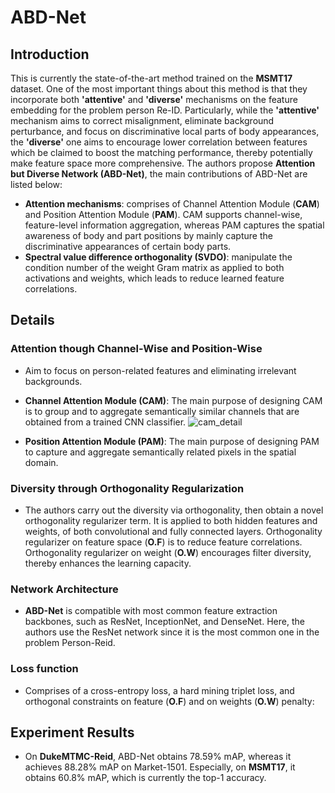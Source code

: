 # ABD-Net
## Introduction
This is currently the state-of-the-art method trained on the **MSMT17** dataset. One of the most important things about this method is that they incorporate both **'attentive'** and **'diverse'** mechanisms on the feature embedding for the problem person Re-ID. Particularly, while the **'attentive'** mechanism aims to correct misalignment, eliminate background perturbance, and focus on discriminative local parts of body appearances, the **'diverse'** one aims to encourage lower correlation between features which be claimed to boost the matching performance, thereby potentially make feature space more comprehensive. The authors propose **Attention but Diverse Network (ABD-Net)**, the main contributions of ABD-Net are listed below:
- **Attention mechanisms**: comprises of Channel Attention Module (**CAM**) and Position Attention Module (**PAM**). CAM supports channel-wise, feature-level information aggregation, whereas PAM captures the spatial awareness of body and part positions by mainly capture the discriminative appearances of certain body parts.
- **Spectral value difference orthogonality (SVDO)**: manipulate the condition number of the weight Gram matrix as applied to both activations and weights, which leads to reduce learned feature correlations.
## Details
### Attention though Channel-Wise and Position-Wise
- Aim to focus on person-related features and eliminating irrelevant backgrounds.
- **Channel Attention Module (CAM)**: The main purpose of designing CAM is to group and to aggregate semantically similar channels that are obtained from a trained CNN classifier. 
![cam_detail](https://github.com/soloSquad1999/Person-ReID-paper-notes/blob/master/Network%20Approach/ABD-Net/cam_detail.png)

	

- **Position Attention Module (PAM)**: The main purpose of designing PAM to capture and aggregate semantically related pixels in the spatial domain. 


### Diversity through Orthogonality Regularization
- The authors carry out the diversity via orthogonality, then obtain a novel orthogonality regularizer term. It is applied to both hidden features and weights, of both convolutional and fully connected layers. Orthogonality regularizer on feature space (**O.F**) is to reduce feature correlations. Orthogonality regularizer on weight (**O.W**) encourages filter diversity, thereby enhances the learning capacity.


### Network Architecture
- **ABD-Net** is compatible with most common feature extraction backbones, such as ResNet, InceptionNet, and DenseNet. Here, the authors use the ResNet network since it is the most common one in the problem Person-Reid.


### Loss function
- Comprises of a cross-entropy loss, a hard mining triplet loss, and orthogonal constraints on feature (**O.F**) and on weights (**O.W**) penalty: 

## Experiment Results
- On **DukeMTMC-Reid**, ABD-Net obtains 78.59% mAP, whereas it achieves 88.28% mAP on Market-1501. Especially, on **MSMT17**, it obtains 60.8% mAP, which is currently the top-1 accuracy. 

